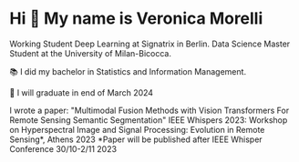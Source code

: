 Hi 👋 My name is Veronica Morelli
=================================

Working Student Deep Learning at Signatrix in Berlin. Data Science Master Student at the University of Milan-Bicocca.

:books:	I did my bachelor in Statistics and Information Management.

:crossed_fingers: I will graduate in end of March 2024

I wrote a paper: "Multimodal Fusion Methods with Vision Transformers For Remote Sensing Semantic Segmentation"
IEEE Whispers 2023: Workshop on Hyperspectral Image and Signal Processing: Evolution in Remote Sensing*, Athens 2023
*Paper will be published after IEEE Whisper Conference 30/10-2/11 2023

